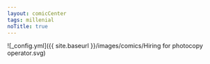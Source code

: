 ```yaml
---
layout: comicCenter
tags: millenial
noTitle: true
---
```


![_config.yml]({{ site.baseurl }}/images/comics/Hiring for photocopy operator.svg)
